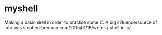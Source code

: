 # myshell
Making a basic shell in order to practice some C. A big influence/source of info was stephen-brennan.com/2015/01/16/write-a-shell-in-c/
